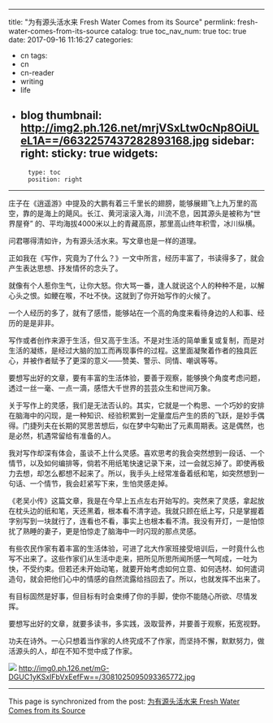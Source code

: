 
---
title: "为有源头活水来 Fresh Water Comes from its Source"
permlink: fresh-water-comes-from-its-source
catalog: true
toc_nav_num: true
toc: true
date: 2017-09-16 11:16:27
categories:
- cn
tags:
- cn
- cn-reader
- writing
- life
- blog
thumbnail: http://img2.ph.126.net/mrjVSxLtw0cNp8OiULeL1A==/6632257437282893168.jpg
sidebar:
    right:
        sticky: true
widgets:
    -
        type: toc
        position: right
---


庄子在《逍遥游》中提及的大鹏有着三千里长的翅膀，能够展翅飞上九万里的高空，靠的是海上的飓风。长江、黄河滚滚入海，川流不息，因其源头是被称为“世界屋脊” 的、平均海拔4000米以上的青藏高原，那里高山终年积雪，冰川纵横。

问君哪得清如许，为有源头活水来。写文章也是一样的道理。

正如我在《写作，究竟为了什么？》一文中所言，经历丰富了，书读得多了，就会产生表达思想、抒发情怀的念头了。

就像有个人惹你生气，让你大怒。你大骂一番，逢人就说这个人的种种不是，以解心头之恨。如鲠在喉，不吐不快。这就到了你开始写作的火候了。

一个人经历的多了，就有了感悟，能够站在一个高的角度来看待身边的人和事、经历的是是非非。

写作或者创作来源于生活，但又高于生活。不是对生活的简单重复或复制，而是对生活的凝练，是经过大脑的加工而再现事件的过程。这里面凝聚着作者的独具匠心，并被作者赋予了更深的意义——赞美、警示、同情、嘲讽等等。

要想写出好的文章，要有丰富的生活体验，要善于观察，能够换个角度考虑问题，透过一丝一毫、一点一滴，感悟大千世界的芸芸众生和世间万象。

关于写作上的灵感，我们是无法否认的。其实，它就是一个构思、一个巧妙的安排在脑海中的闪现，是一种知识、经验积累到一定量度后产生的质的飞跃，是妙手偶得。门捷列夫在长期的冥思苦想后，似在梦中勾勒出了元素周期表。这是偶然，也是必然，机遇常留给有准备的人。

我对写作却深有体会，虽谈不上什么灵感。喜欢思考的我会突然想到一段话、一个情节，以及如何编排等，倘若不用纸笔快速记录下来，过一会就忘掉了。即使再极力去想，却怎么都想不起来了。所以，我手头上经常准备着纸和笔，如突然想到一句话、一个情节，我会赶紧写下来，生怕灵感走掉。

《老吴小传》这篇文章，我是在今早上五点左右开始写的。突然来了灵感，拿起放在枕头边的纸和笔，天还黑着，根本看不清字迹。我就只顾在纸上写，只是掌握着字别写到一块就行了，连看也不看，事实上也根本看不清。我没有开灯，一是怕惊扰了熟睡的妻子，更是怕惊走了脑海中一时闪现的那点灵感。

有些农民作家有着丰富的生活体验，可进了北大作家班接受培训后，一时竟什么也写不出来了。这些作家们从生活中走来，把所见所思所闻所感一气呵成，一吐为快，不受约束。但若还未开始动笔，就要开始考虑如何立意、如何选材、如何遣词造句，就会把他们心中的情感的自然流露给挡回去了。所以，也就发挥不出来了。

有目标固然是好事，但目标有时会束缚了你的手脚，使你不能随心所欲、尽情发挥。

要想写出好的文章，就要多读书，多实践，汲取营养，并要善于观察，拓宽视野。

功夫在诗外。一心只想着当作家的人终究成不了作家，而坚持不懈，默默努力，做活源头的人，却在不知不觉中成了作家。

![](http://img2.ph.126.net/mrjVSxLtw0cNp8OiULeL1A==/6632257437282893168.jpg)
http://img0.ph.126.net/mG-DGUC1yKSxIFbVxEefFw==/3081025095093365772.jpg

- - -

This page is synchronized from the post: [为有源头活水来 Fresh Water Comes from its Source](https://steemit.com/@bring/fresh-water-comes-from-its-source)
